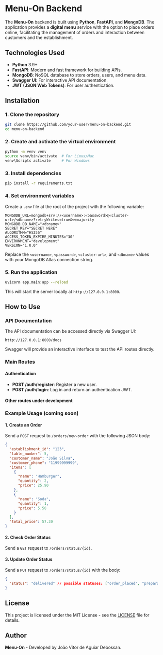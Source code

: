 # Menu-On Backend

The **Menu-On** backend is built using **Python**, **FastAPI**, and **MongoDB**. The application provides a **digital menu** service with the option to place orders online, facilitating the management of orders and interaction between customers and the establishment.

## Technologies Used

- **Python** 3.9+
- **FastAPI**: Modern and fast framework for building APIs.
- **MongoDB**: NoSQL database to store orders, users, and menu data.
- **Swagger UI**: For interactive API documentation.
- **JWT (JSON Web Tokens)**: For user authentication.

## Installation

### 1. Clone the repository
```bash
git clone https://github.com/your-user/menu-on-backend.git
cd menu-on-backend
```

### 2. Create and activate the virtual environment
```bash
python -m venv venv
source venv/bin/activate  # For Linux/Mac
venv\Scripts activate     # For Windows
```

### 3. Install dependencies
```bash
pip install -r requirements.txt
```

### 4. Set environment variables
Create a `.env` file at the root of the project with the following variable:
```env
MONGODB_URL=mongodb+srv://<username>:<password>@<cluster-url>/<dbname>?retryWrites=true&w=majority
MONGODB_DB_NAME="<dbname>"
SECRET_KEY="SECRET HERE"
ALGORITHM="HS256"
ACCESS_TOKEN_EXPIRE_MINUTES="30"
ENVIRONMENT="development"
VERSION="1.0.0"
```

Replace the `<username>`, `<password>`, `<cluster-url>`, and `<dbname>` values with your MongoDB Atlas connection string.

### 5. Run the application
```bash
uvicorn app.main:app --reload
```

This will start the server locally at `http://127.0.0.1:8000`.

## How to Use

### API Documentation

The API documentation can be accessed directly via Swagger UI:

```
http://127.0.0.1:8000/docs
```

Swagger will provide an interactive interface to test the API routes directly.

### Main Routes

#### **Authentication**
- **POST /auth/register**: Register a new user.
- **POST /auth/login**: Log in and return an authentication JWT.

#### **Other routes under development**

### Example Usage (coming soon)

#### 1. Create an Order
Send a `POST` request to `/orders/new-order` with the following JSON body:
```json
{
  "establishment_id": "123",
  "table_number": 5,
  "customer_name": "João Silva",
  "customer_phone": "11999999999",
  "items": [
    {
      "name": "Hamburger",
      "quantity": 2,
      "price": 25.90
    },
    {
      "name": "Soda",
      "quantity": 1,
      "price": 5.50
    }
  ],
  "total_price": 57.30
}
```

#### 2. Check Order Status
Send a `GET` request to `/orders/status/{id}`.

#### 3. Update Order Status
Send a `PUT` request to `/orders/status/{id}` with the body:
```json
{
  "status": "delivered" // possible statuses: ["order_placed", "preparation", "finished", "delivered"]
}
```

## License

This project is licensed under the MIT License - see the [LICENSE](LICENSE) file for details.

## Author

**Menu-On** - Developed by João Vitor de Aguiar Debossan.